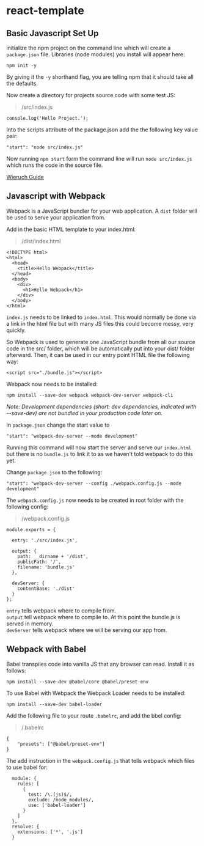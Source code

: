 # react-template

## Basic Javascript Set Up

initialize the npm project on the command line which will create a `package.json` file. Libraries (node modules) you install will appear here:

```
npm init -y
```

By giving it the `-y` shorthand flag, you are telling npm that it should take all the defaults. 

Now create a directory for projects source code with some test JS:

>  /src/index.js
```
console.log('Hello Project.');
```

Into the scripts attribute of the package.json add the the following key value pair:
```
"start": "node src/index.js"
```

Now running `npm start` form the command line will run `node src/index.js` which runs the code in the source file.

[Wieruch Guide](https://www.robinwieruch.de/javascript-project-setup-tutorial/)


## Javascript with Webpack

Webpack is a JavaScript bundler for your web application. A `dist` folder will be used to serve your application from.

Add in the basic HTML template to your index.html:

>  /dist/index.html
```
<!DOCTYPE html>
<html>
  <head>
    <title>Hello Webpack</title>
  </head>
  <body>
    <div>
      <h1>Hello Webpack</h1>
    </div>
  </body>
</html>
```

`index.js` needs to be linked to `index.html`. This would normally be done via a link in the html file but with many JS files this could become messy, very quickly. 

So Webpack is used to generate one JavaScript bundle from all our source code in the src/ folder, which will be automatically put into your dist/ folder afterward. Then, it can be used in our entry point HTML file the following way:

```
<script src="./bundle.js"></script>
```

Webpack now needs to be installed:

```
npm install --save-dev webpack webpack-dev-server webpack-cli
```
*Note: Development dependencies (short: dev dependencies, indicated with --save-dev) are not bundled in your production code later on.*

In `package.json` change the start value to 
```
"start": "webpack-dev-server --mode development"
```

Running this command will now start the server and serve our `index.html` but there is no `bundle.js` to link it to as we haven't told webpack to do this yet. 

Change `package.json` to the following:

```
"start": "webpack-dev-server --config ./webpack.config.js --mode development"
```

The `webpack.config.js` now needs to be created in root folder with the following config:

>/webpack.config.js

```
module.exports = {

  entry: './src/index.js',

  output: {
    path: __dirname + '/dist',
    publicPath: '/',
    filename: 'bundle.js'
  },

  devServer: {
    contentBase: './dist'
  }
};
```
`entry` tells webpack where to compile from.<br>
`output` tell webpack where to compile to. At this point the bundle.js is served in memory.<br>
`devServer` tells webpack where we will be serving our app from.


## Webpack with Babel

Babel transpiles code into vanilla JS that any browser can read. Install it as follows:

```
npm install --save-dev @babel/core @babel/preset-env
```

To use Babel with Webpack the Webpack Loader needs to be installed:

```
npm install --save-dev babel-loader
```

Add the following file to your route `.babelrc`, and add the bbel config:

>/.babelrc
```
{
    "presets": ["@babel/preset-env"]
}
```

The add instruction in the `webpack.config.js` that tells webpack which files to use babel for:

```
  module: {
    rules: [
      {
        test: /\.(js)$/,
        exclude: /node_modules/,
        use: ['babel-loader']
      }
    ]
  },
  resolve: {
    extensions: ['*', '.js']
  }
  ```










